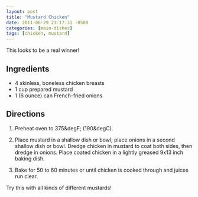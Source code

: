 ```yaml
---
layout: post
title: "Mustard Chicken"
date: 2011-06-29 23:17:31 -0500
categories: [main-dishes]
tags: [chicken, mustard]
---
```

This looks to be a real winner! 

## Ingredients

* 4 skinless, boneless chicken breasts
* 1 cup prepared mustard
* 1 (6 ounce) can French-fried onions

## Directions

1.  Preheat oven to 375&degF; (190&degC).

1.  Place mustard in a shallow dish or bowl; place onions in a second shallow dish or bowl. Dredge chicken in mustard to coat both sides, then dredge in onions. Place coated chicken in a lightly greased 9x13 inch baking dish.

1.  Bake  for 50 to 60 minutes or until chicken is cooked through and juices run clear.

Try this with all kinds of different mustards!
